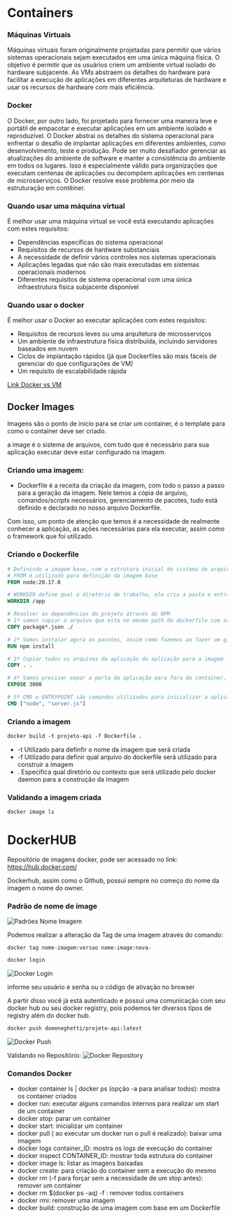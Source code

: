 # Containers

### Máquinas Virtuais

Máquinas virtuais foram originalmente projetadas para permitir que vários sistemas operacionais sejam executados em uma única máquina física. O objetivo é permitir que os usuários criem um ambiente virtual isolado do hardware subjacente. As VMs abstraem os detalhes do hardware para facilitar a execução de aplicações em diferentes arquiteturas de hardware e usar os recursos de hardware com mais eficiência.

### Docker

O Docker, por outro lado, foi projetado para fornecer uma maneira leve e portátil de empacotar e executar aplicações em um ambiente isolado e reproduzível. O Docker abstrai os detalhes do sistema operacional para enfrentar o desafio de implantar aplicações em diferentes ambientes, como desenvolvimento, teste e produção. Pode ser muito desafiador gerenciar as atualizações do ambiente de software e manter a consistência do ambiente em todos os lugares. Isso é especialmente válido para organizações que executam centenas de aplicações ou decompõem aplicações em centenas de microsserviços. O Docker resolve esse problema por meio da estruturação em contêiner.

### Quando usar uma máquina virtual

É melhor usar uma máquina virtual se você está executando aplicações com estes requisitos:

- Dependências específicas do sistema operacional
- Requisitos de recursos de hardware substanciais
- A necessidade de definir vários controles nos sistemas operacionais
- Aplicações legadas que não são mais executadas em sistemas operacionais modernos
- Diferentes requisitos de sistema operacional com uma única infraestrutura física subjacente disponível

### Quando usar o docker

É melhor usar o Docker ao executar aplicações com estes requisitos:

- Requisitos de recursos leves ou uma arquitetura de microsserviços
- Um ambiente de infraestrutura física distribuída, incluindo servidores baseados em nuvem
- Ciclos de implantação rápidos (já que Dockerfiles são mais fáceis de gerenciar do que configurações de VM)
- Um requisito de escalabilidade rápida

[Link Docker vs VM](https://aws.amazon.com/pt/compare/the-difference-between-docker-vm/)

## Docker Images

Imagens são o ponto de inicio para se criar um container, é o template para como o container deve ser criado.

a image é o sistema de arquivos, com tudo que é necessário para sua aplicação executar deve estar configurado na imagem.

### Criando uma imagem:

- Dockerfile é a receita da criação da imagem, com todo o passo a passo para a geração da imagem. Nele temos a cópia de arquivo, comandos/scripts necessários, gerenciamento de pacotes, tudo está definido e declarado no nosso arquivo Dockerfile.

Com isso, um ponto de atenção que temos é a necessidade de realmente conhecer a aplicação, as ações necessárias para ela executar, assim como o framework que foi utilizado.

### Criando o Dockerfile

```dockerfile
# Definindo a imagem base, com a estrutura inicial do sistema de arquivos
# FROM é utilizado para definição da imagem base
FROM node:20.17.0

# WORKDIR define qual o diretório de trabalho, ele cria a pasta e entra nela
WORKDIR /app

# Resolver as dependências do projeto através do NPM
# 1º vamos copiar o arquivo que esta no mesmo path do dockerfile com as configurações do projeto para a pasta app ou podemos usar ./ representando a pasta que estamos, que é a app, já que o workdir além de criar, entrou na pasta
COPY package*.json ./

# 2º Vamos instalar agora os pacotes, assim como fazemos ao fazer um git clone do projeto, para isso vamos o RUN para executar um comando dentro do docker, no nosso caso a instalação dos pacotes
RUN npm install

# 3º Copiar todos os arquivos da aplicação da aplicação para a imagem
COPY . .

# 4º Vamos precisar expor a porta da aplicação para fora do container, para isso usamos o EXPOSE para dizer qual porta aquele container vai utilizar, nosso express listen esta ouvindo na porta 3000
EXPOSE 3000

# 5º CMD e ENTRYPOINT são comandos utilizados para inicializar a aplicação, não iremos abortar a fundo eles, mas usaremos o CMD em nossa aplicação, replicando o comando que usamos em nosso computador para executar a aplicação que seria node nome-arquivo.js
CMD ["node", "server.js"]
```

### Criando a imagem

```dockerfile
docker build -t projeto-api -f Dockerfile .
```

- -t Utilizado para definfir o nome da imagem que será criada
- -f Utilizado para definir qual arquivo do dockerfile será utilizado para construir a imagem
- . Especifica qual diretório ou contexto que será utilizado pelo docker daemon para a construção da imagem

### Validando a imagem criada

```dockerfile
docker image ls
```

# DockerHUB

Repositório de imagens docker, pode ser acessado no link:
https://hub.docker.com/

Dockerhub, assim como o Github, possui sempre no começo do nome da imagem o nome do owner.

### Padrão de nome de image

![Padrões Nome Imagem](./img/nome-img.png)

Podemos realizar a alteração da Tag de uma imagem através do comando:

```docker
docker tag nome-imagem:versao nome-image:nova-
```

```dockerfile
docker login
```

![Docker Login](./img/docker-login.png)

informe seu usuário e senha ou o código de ativação no browser

A partir disso você já está autenticado e possui uma comunicação com seu docker hub ou seu docker registry, pois podemos ter diversos tipos de registry além do docker hub.

```dockerfile
docker push domeneghetti/projeto-api:latest
```

![Docker Push](./img/docker-push.png)

Validando no Repositório:
![Docker Repository](./img/docker-hub-repository.png)

### Comandos Docker

- docker container ls | docker ps (opção -a para analisar todos): mostra os container criados
- docker run: executar alguns comandos internos para realizar um start de um container
- docker stop: parar um container
- docker start: inicializar um container
- docker pull ( ao executar um docker run o pull é realizado): baixar uma imagem
- docker logs container_ID: mostra os logs de execução do container
- docker inspect CONTAINER_ID: mostrar toda estrutura do container
- docker image ls: listar as imagens baixadas
- docker create: para criação do container sem a execução do mesmo
- docker rm (-f para forçar sem a necessidade de um stop antes): remover um container
- docker rm $(docker ps -aq) -f : remover todos containers
- docker rmi: remover uma imagem
- docker build: construção de uma imagem com base em um Dockerfile
